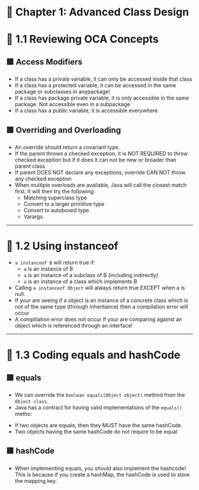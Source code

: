 <link href="../../styles.css" rel="stylesheet"></link>

# 📝 Chapter 1: Advanced Class Design

# 🧠 1.1 Reviewing OCA Concepts

## 🟥 Access Modifiers
* If a class has a private variable, it can only be accessed inside that class
* If a class has a protected variable, it can be accessed in the same package or subclasses in anypackage!
* If a class has package private variable, it is only accessible in the same package. Not accessible even in a subpackage
* If a class has a public variable, it is accessible everywhere

## 🟥 Overriding and Overloading
* An override should return a covariant type.
* If the parent throws a checked exception, it is NOT REQUIRED to throw checked exception but if it does it can not be new or broader than parent class
* If parent DOES NOT declare any exceptions, override CAN NOT throw any  checked exception
* When multiple overloads are available, Java will call the closest match first. It will then try the following:
    - Matching superclass type
    - Convert to a larger primitive type
    - Convert to autoboxed type
    - Varargs.

<hr>

# 🧠 1.2 Using instanceof
* `a instanceof B` will return true if:
    - `a` is an instance of B
    - `a` is an instance of a subclass of B (including indirectly)
    - `a` is an instance of a class which implements B
* Calling `a instanceof Object` will always return true EXCEPT when a is null.
* If your are seeing if a object is an instance of a concrete class which is not of the same type (through inheritance) then a compilation error will occur
* A complilation error does not occur if your are comparing against an object which is referenced through an interface!

<hr>

# 🧠 1.3 Coding equals and hashCode
## 🟥 equals
* We can override the `boolean equals(Object object)` method from the `Object class`.
* Java has a contract for having valid implementations of the `equals()` metho:
- If two objects are equals, then they MUST have the same hashCode.
- Two objects having the same hashCode do not require to be equal
## 🟥 hashCode
* When implementing equals, you should also implement the hashcode! This is because if you create a hashMap, the hashCode is used to store the mapping key.